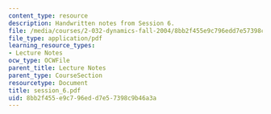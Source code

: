```yaml
---
content_type: resource
description: Handwritten notes from Session 6.
file: /media/courses/2-032-dynamics-fall-2004/8bb2f455e9c796edd7e57398c9b46a3a_session_6.pdf
file_type: application/pdf
learning_resource_types:
- Lecture Notes
ocw_type: OCWFile
parent_title: Lecture Notes
parent_type: CourseSection
resourcetype: Document
title: session_6.pdf
uid: 8bb2f455-e9c7-96ed-d7e5-7398c9b46a3a
---
```

